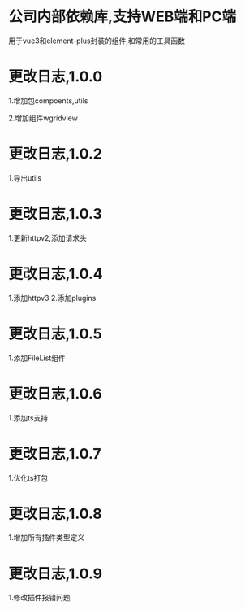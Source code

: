 # 公司内部依赖库,支持WEB端和PC端
用于vue3和element-plus封装的组件,和常用的工具函数

# 更改日志,1.0.0

1.增加包compoents,utils

2.增加组件wgridview


# 更改日志,1.0.2

1.导出utils

# 更改日志,1.0.3

1.更新httpv2,添加请求头

# 更改日志,1.0.4

1.添加httpv3
2.添加plugins

# 更改日志,1.0.5

1.添加FileList组件

# 更改日志,1.0.6

1.添加ts支持

# 更改日志,1.0.7

1.优化ts打包

# 更改日志,1.0.8

1.增加所有插件类型定义

# 更改日志,1.0.9

1.修改插件报错问题


